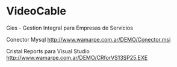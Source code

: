 # VideoCable
Gies - Gestion Integral para Empresas de Servicios

Conector Mysql
http://www.wamarpe.com.ar/DEMO/Conector.msi

Cristal Reports para Visual Studio
http://www.wamarpe.com.ar/DEMO/CRforVS13SP25.EXE
